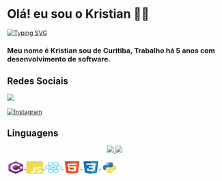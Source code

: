# Olá! eu sou o Kristian 👋🏻
[![Typing SVG](https://readme-typing-svg.herokuapp.com/?color=fff&size=35&center=true&vCenter=true&width=1000&lines=Bem+vindo+ao+meu+perfil+do+GitHub!+:%29)](https://git.io/typing-svg)

### Meu nome é Kristian sou de Curitiba, Trabalho há 5 anos com desenvolvimento de software.


## Redes Sociais

<div> 
  <a href="https://www.linkedin.com/in/kristian-bernard/" target="_blank"><img src="https://img.shields.io/badge/-LinkedIn-%230077B5?style=for-the-badge&logo=linkedin&logoColor=white" target="_blank"></a> 
 
</div>

[![Instagram](https://img.shields.io/badge/Instagram-%23E4405F?style=for-the-badge&logo=instagram&logoColor=fff)](https://www.instagram.com/_kristianbernard/)

## Linguagens

<div align="center">
  <a href="https://github.com/kristianbernard">
  <img height="180em" src="https://github-readme-stats.vercel.app/api?username=kristianbernard&show_icons=true&theme=cobalt&include_all_commits=true&count_private=true"/>
  <img height="180em" src="https://github-readme-stats.vercel.app/api/top-langs/?username=kristianbernard&layout=compact&langs_count=7&theme=cobalt"/>
</div>
  
  </div>
<div style="display: inline_block"><br>
  <img align="center" alt="Kristian-Csharp" height="30" width="40" src="https://raw.githubusercontent.com/devicons/devicon/master/icons/csharp/csharp-original.svg">
  <img align="center" alt="Kristian-Js" height="30" width="40" src="https://raw.githubusercontent.com/devicons/devicon/master/icons/javascript/javascript-plain.svg">
  <img align="center" alt="Kristian-React" height="30" width="40" src="https://raw.githubusercontent.com/devicons/devicon/master/icons/react/react-original.svg">
  <img align="center" alt="Kristian-HTML" height="30" width="40" src="https://raw.githubusercontent.com/devicons/devicon/master/icons/html5/html5-original.svg">
  <img align="center" alt="Kristian-CSS" height="30" width="40" src="https://raw.githubusercontent.com/devicons/devicon/master/icons/css3/css3-original.svg">
  <img align="center" alt="Kristian-Python" height="30" width="40" src="https://raw.githubusercontent.com/devicons/devicon/master/icons/python/python-original.svg">
  
</div>

